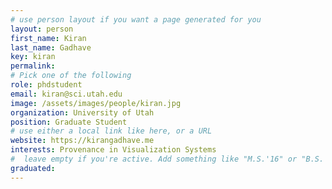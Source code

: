 ```yaml
---
# use person layout if you want a page generated for you
layout: person
first_name: Kiran
last_name: Gadhave
key: kiran
permalink:
# Pick one of the following
role: phdstudent
email: kiran@sci.utah.edu
image: /assets/images/people/kiran.jpg
organization: University of Utah
position: Graduate Student
# use either a local link like here, or a URL
website: https://kirangadhave.me
interests: Provenance in Visualization Systems
#  leave empty if you're active. Add something like "M.S.'16" or "B.S.'17" if you got a degree while at VDL. Add "N" if you left VDS before you got a degree.
graduated:
---
```

